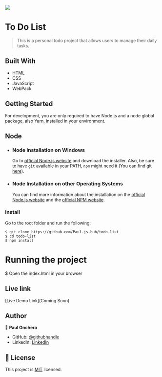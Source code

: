 ![](https://img.shields.io/badge/Microverse-blueviolet)

# To Do List

> This is a personal todo project that allows users to manage their daily tasks.


## Built With

- HTML
- CSS
- JavaScript
- WebPack


## Getting Started
For development, you are only required to have Node.js and a node global package, also Yarn, installed in your environment.

## Node
- ### Node Installation on Windows
  
  Go to [official Node.js website](https://nodejs.org/) and download the installer.
Also, be sure to have `git` available in your PATH, `npm` might need it (You can find git [here](https://git-scm.com/)).

- ### Node Installation on other Operating Systems
  You can find more information about the installation on the [official Node.js website](https://nodejs.org) and the [official NPM website](https://npmjs.org/).


### Install
Go to the root folder and run the following:

    $ git clone https://github.com/Paul-js-hub/todo-list
    $ cd todo-list
    $ npm install

# Running the project

   $ Open the index.html in your browser

## Live link
[Live Demo Link](Coming Soon)

## Author
👤 **Paul Onchera**

- GitHub: [@githubhandle](https://github.com/Paul-js-hub/)
- LinkedIn: [LinkedIn](https://www.linkedin.com/in/paul-onchera-499a57144/)

## 📝 License

This project is [MIT](./MIT.md) licensed.